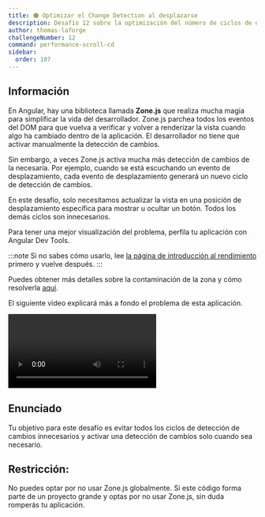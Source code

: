 ```yaml
---
title: 🟠 Optimizar el Change Detection al desplazarse
description: Desafío 12 sobre la optimización del número de ciclos de detección de cambios al desplazarse
author: thomas-laforge
challengeNumber: 12
command: performance-scroll-cd
sidebar:
  order: 107
---
```


## Información

En Angular, hay una biblioteca llamada <b>Zone.js</b> que realiza mucha magia para simplificar la vida del desarrollador. Zone.js parchea todos los eventos del DOM para que vuelva a verificar y volver a renderizar la vista cuando algo ha cambiado dentro de la aplicación. El desarrollador no tiene que activar manualmente la detección de cambios.

Sin embargo, a veces Zone.js activa mucha más detección de cambios de la necesaria. Por ejemplo, cuando se está escuchando un evento de desplazamiento, cada evento de desplazamiento generará un nuevo ciclo de detección de cambios.

En este desafío, solo necesitamos actualizar la vista en una posición de desplazamiento específica para mostrar u ocultar un botón. Todos los demás ciclos son innecesarios.

Para tener una mejor visualización del problema, perfila tu aplicación con Angular Dev Tools.

:::note
Si no sabes cómo usarlo, lee [la página de introducción al rendimiento](/es/challenges/performance/) primero y vuelve después.
:::

Puedes obtener más detalles sobre la contaminación de la zona y cómo resolverla [aquí](https://angular.io/guide/change-detection-zone-pollution).

El siguiente video explicará más a fondo el problema de esta aplicación.

<video controls src="https://user-images.githubusercontent.com/30832608/209819211-58d9ddcf-e1ad-4a78-8a7a-2be9d729e3f1.mov">
</video>

## Enunciado

Tu objetivo para este desafío es evitar todos los ciclos de detección de cambios innecesarios y activar una detección de cambios solo cuando sea necesario.

## Restricción:

No puedes optar por no usar Zone.js globalmente. Si este código forma parte de un proyecto grande y optas por no usar Zone.js, sin duda romperás tu aplicación.
